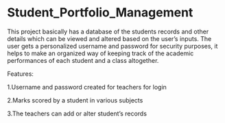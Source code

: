 # Student_Portfolio_Management

This project basically has a database of the students records and other details which can be viewed and altered based on the user’s inputs.
The user gets a personalized username and password for security purposes, it helps to make an organized way of keeping track of the academic performances of each student and a class altogether.


Features:

1.Username and password created for teachers for login

2.Marks scored by a student in various subjects

3.The teachers can add or alter student’s records

